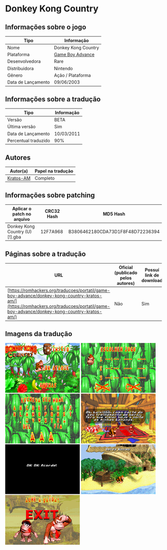 # Donkey Kong Country

## Informações sobre o jogo

| Tipo | Informação |
| ----------- | ----------- |
| Nome | Donkey Kong Country |
| Plataforma | [Game Boy Advance](../) |
| Desenvolvedora | Rare |
| Distribuidora | Nintendo |
| Gênero | Ação / Plataforma |
| Data de Lançamento | 09/06/2003 |

## Informações sobre a tradução

| Tipo | Informação |
| ----------- | ----------- |
| Versão | BETA |
| Última versão | Sim |
| Data de Lançamento | 10/03/2011 |
| Percentual traduzido | 90% |

## Autores

| Autor(a) | Papel na tradução |
| ----------- | ----------- |
| [Kratos\-AM](../../../autores/kratos-am/) | Completo |

## Informações sobre patching

| Aplicar o patch no arquivo | CRC32 Hash | MD5 Hash |
| ----------- | ----------- | ----------- |
| Donkey Kong Country \(U\) \[\!\]\.gba | 12F7A968 | B3806462180CDA73D1F8F48D72236394 |

## Páginas sobre a tradução

| URL | Oficial (publicado pelos autores) | Possuí link de download |
| ----------- | ----------- | ----------- |
| [https://romhackers.org/traducoes/portatil/game-boy-advance/donkey-kong-country-kratos-am/](https://romhackers.org/traducoes/portatil/game-boy-advance/donkey-kong-country-kratos-am/) | Não | Sim |

## Imagens da tradução

![Imagem de exemplo da tradução 1](1.png)
![Imagem de exemplo da tradução 2](2.png)
![Imagem de exemplo da tradução 3](3.png)
![Imagem de exemplo da tradução 4](4.png)
![Imagem de exemplo da tradução 5](5.png)
![Imagem de exemplo da tradução 6](6.png)
![Imagem de exemplo da tradução 7](7.png)